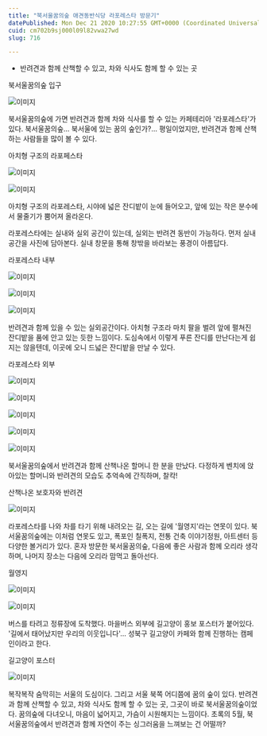 ```yaml
---
title: "북서울꿈의숲 애견동반식당 라포레스타 방문기"
datePublished: Mon Dec 21 2020 10:27:55 GMT+0000 (Coordinated Universal Time)
cuid: cm702b9sj000l09l82vwa27wd
slug: 716

---
```



- 반려견과 함께 산책할 수 있고, 차와 식사도 함께 할 수 있는 곳

북서울꿈의숲 입구

![이미지](https://cdn.hashnode.com/res/hashnode/image/upload/v1739252935764/029f8a5a-9698-4482-989c-46f18b5f723d.jpeg)

북서울꿈의숲에 가면 반려견과 함께 차와 식사를 할 수 있는 카페테리아 '라포레스타'가 있다. 북서울꿈의숲... 북서울에 있는 꿈의 숲인가?... 평일이었지만, 반려견과 함께 산책하는 사람들을 많이 볼 수 있다.

아치형 구조의 라포페스타

![이미지](https://cdn.hashnode.com/res/hashnode/image/upload/v1739252938366/033b4408-5212-4e64-95bc-5a6924571c24.jpeg)

![이미지](https://cdn.hashnode.com/res/hashnode/image/upload/v1739252940641/2c6d4ae3-1d3e-4141-87ed-7a6d679eb4f8.jpeg)

아치형 구조의 라포레스타, 시야에 넓은 잔디밭이 눈에 들어오고, 앞에 있는 작은 분수에서 물줄기가 뿜어져 올라온다.

라포레스타에는 실내와 실외 공간이 있는데, 실외는 반려견 동반이 가능하다. 먼저 실내공간을 사진에 담아본다. 실내 창문을 통해 창밖을 바라보는 풍경이 아름답다.

라포레스타 내부

![이미지](https://cdn.hashnode.com/res/hashnode/image/upload/v1739252942775/4e9bcb22-ba9b-4b79-a126-2f59017d84e4.jpeg)

![이미지](https://cdn.hashnode.com/res/hashnode/image/upload/v1739252945181/c59315a7-6dbb-482e-94a7-e3e9d03c2eaa.jpeg)

![이미지](https://cdn.hashnode.com/res/hashnode/image/upload/v1739252947532/ec28c1e0-b5a9-4d7c-bf08-3162acc8b034.jpeg)

반려견과 함께 있을 수 있는 실외공간이다. 아치형 구조라 마치 팔을 벌려 앞에 펼쳐진 잔디밭을 품에 안고 있는 듯한 느낌이다. 도심속에서 이렇게 푸른 잔디를 만난다는게 쉽지는 않을텐데, 이곳에 오니 드넓은 잔디밭을 만날 수 있다.

라포레스타 외부

![이미지](https://cdn.hashnode.com/res/hashnode/image/upload/v1739252949660/4ba058f1-d2d5-46f5-b60e-3b38d2054c25.jpeg)

![이미지](https://cdn.hashnode.com/res/hashnode/image/upload/v1739252952045/004384fc-4203-40c6-9d17-89dc33ad9d7f.jpeg)

![이미지](https://cdn.hashnode.com/res/hashnode/image/upload/v1739252954120/d87f0fd1-6795-4af6-ad79-f0ec979ef3a1.jpeg)

![이미지](https://cdn.hashnode.com/res/hashnode/image/upload/v1739252956396/eb9600bf-a5be-450b-b08f-ecf1d32812dd.jpeg)

![이미지](https://cdn.hashnode.com/res/hashnode/image/upload/v1739252958790/a047e180-f05b-42d7-a9cf-e8aa802b242e.jpeg)

북서울꿈의숲에서 반려견과 함께 산책나온 할머니 한 분을 만났다. 다정하게 벤치에 앉아있는 할머니와 반려견의 모습도 추억속에 간직하며, 찰칵!

산책나온 보호자와 반려견

![이미지](https://cdn.hashnode.com/res/hashnode/image/upload/v1739252961025/c7106712-09b9-4ba4-a571-72d67581d259.jpeg)

라포레스타를 나와 차를 타기 위해 내려오는 길, 오는 길에 '월영지'라는 연못이 있다. 북서울꿈의숲에는 이처럼 연못도 있고, 폭포인 칠폭지, 전통 건축 이야기정원, 아트센터 등 다양한 볼거리가 있다. 혼자 방문한 북서울꿈의숲, 다음에 좋은 사람과 함께 오리라 생각하며, 나머지 장소는 다음에 오리라 맘먹고 돌아선다.

월영지

![이미지](https://cdn.hashnode.com/res/hashnode/image/upload/v1739252965188/6bab7f04-9169-4ce0-9f9a-f89f61ce3fb5.jpeg)

![이미지](https://cdn.hashnode.com/res/hashnode/image/upload/v1739252967456/55b0270c-d0d9-4db4-8a8c-c7ff49c9cdc5.jpeg)

버스를 타려고 정류장에 도착했다. 마을버스 외부에 길고양이 홍보 포스터가 붙어있다. '길에서 태어났지만 우리의 이웃입니다'... 성북구 길고양이 카페와 함께 진행하는 캠페인이라고 한다.

길고양이 포스터

![이미지](https://cdn.hashnode.com/res/hashnode/image/upload/v1739252970099/cd19c51e-65cb-401f-a3e0-b83d2b59389d.jpeg)

복작복작 숨막히는 서울의 도심이다. 그리고 서울 북쪽 어디쯤에 꿈의 숲이 있다. 반려견과 함께 산책할 수 있고, 차와 식사도 함께 할 수 있는 곳, 그곳이 바로 북서울꿈의숲이었다. 꿈의숲에 다녀오니, 마음이 넓어지고, 가슴이 시원해지는 느낌이다. 초록의 5월, 북서울꿈의숲에서 반려견과 함께 자연이 주는 싱그러움을 느껴보는 건 어떨까?